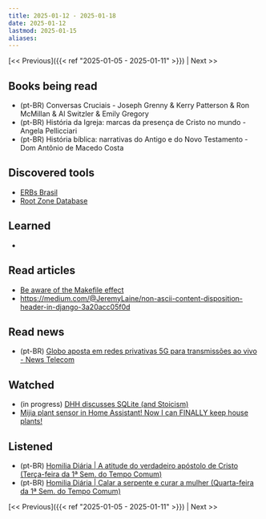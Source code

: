 ```yaml
---
title: 2025-01-12 - 2025-01-18
date: 2025-01-12
lastmod: 2025-01-15
aliases:
---
```


[<< Previous]({{< ref "2025-01-05 - 2025-01-11" >}}) | Next >>

## Books being read
- (pt-BR) Conversas Cruciais - Joseph Grenny & Kerry Patterson & Ron McMillan &
  Al Switzler & Emily Gregory
- (pt-BR) História da Igreja: marcas da presença de Cristo no mundo - Angela
  Pellicciari
- (pt-BR) História bíblica: narrativas do Antigo e do Novo Testamento - Dom
  Antônio de Macedo Costa

## Discovered tools
- [ERBs Brasil](https://erbs.win)
- [Root Zone Database](https://www.iana.org/domains/root/db)

## Learned
-

## Read articles
- [Be aware of the Makefile effect](https://blog.yossarian.net/2025/01/10/Be-aware-of-the-Makefile-effect)
- https://medium.com/@JeremyLaine/non-ascii-content-disposition-header-in-django-3a20acc05f0d

## Read news
- (pt-BR) [Globo aposta em redes privativas 5G para transmissões ao vivo - News Telecom](https://newstelecom.net.br/2024/06/globo-aposta-em-redes-privativas-5g-para-transmissoes-ao-vivo)

## Watched
- (in progress) [DHH discusses SQLite (and Stoicism)](https://www.youtube.com/watch?v=0rlATWBNvMw)
- [Mijia plant sensor in Home Assistant! Now I can FINALLY keep house plants!](https://www.youtube.com/watch?v=foqw35K4u90)

## Listened
- (pt-BR) [Homilia Diária | A atitude do verdadeiro apóstolo de Cristo (Terça-feira da 1ª Sem. do Tempo Comum)](https://www.youtube.com/watch?v=3sy4ycTkWBA)
- (pt-BR) [Homilia Diária | Calar a serpente e curar a mulher (Quarta-feira da 1ª Sem. do Tempo Comum)](https://www.youtube.com/watch?v=KDOStd22gs8)

[<< Previous]({{< ref "2025-01-05 - 2025-01-11" >}}) | Next >>

